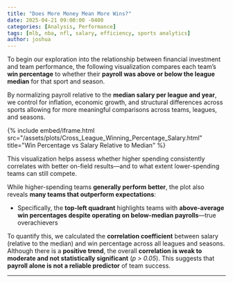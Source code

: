 ```yaml
---
title: "Does More Money Mean More Wins?"
date: 2025-04-21 09:00:00 -0400
categories: [Analysis, Performance]
tags: [mlb, nba, nfl, salary, efficiency, sports analytics]
author: joshua
---
```


To begin our exploration into the relationship between financial investment and team performance, the following visualization compares each team’s **win percentage** to whether their **payroll was above or below the league median** for that sport and season.

By normalizing payroll relative to the **median salary per league and year**, we control for inflation, economic growth, and structural differences across sports allowing for more meaningful comparisons across teams, leagues, and seasons.

{% include embed/iframe.html src="/assets/plots/Cross_League_Winning_Percentage_Salary.html" title="Win Percentage vs Salary Relative to Median" %}

This visualization helps assess whether higher spending consistently correlates with better on-field results—and to what extent lower-spending teams can still compete.

While higher-spending teams **generally perform better**, the plot also reveals **many teams that outperform expectations**:
- Specifically, the **top-left quadrant** highlights teams with **above-average win percentages despite operating on below-median payrolls**—true overachievers

To quantify this, we calculated the **correlation coefficient** between salary (relative to the median) and win percentage across all leagues and seasons. Although there is a **positive trend**, the overall **correlation is weak to moderate and not statistically significant** (_p > 0.05_). This suggests that **payroll alone is not a reliable predictor** of team success.

---

